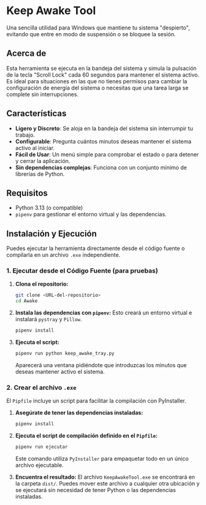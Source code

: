 # Keep Awake Tool

Una sencilla utilidad para Windows que mantiene tu sistema "despierto", evitando que entre en modo de suspensión o se bloquee la sesión.

## Acerca de

Esta herramienta se ejecuta en la bandeja del sistema y simula la pulsación de la tecla "Scroll Lock" cada 60 segundos para mantener el sistema activo. Es ideal para situaciones en las que no tienes permisos para cambiar la configuración de energía del sistema o necesitas que una tarea larga se complete sin interrupciones.

## Características

- **Ligero y Discreto**: Se aloja en la bandeja del sistema sin interrumpir tu trabajo.
- **Configurable**: Pregunta cuántos minutos deseas mantener el sistema activo al iniciar.
- **Fácil de Usar**: Un menú simple para comprobar el estado o para detener y cerrar la aplicación.
- **Sin dependencias complejas**: Funciona con un conjunto mínimo de librerías de Python.

## Requisitos

- Python 3.13 (o compatible)
- `pipenv` para gestionar el entorno virtual y las dependencias.

## Instalación y Ejecución

Puedes ejecutar la herramienta directamente desde el código fuente o compilarla en un archivo `.exe` independiente.

### 1. Ejecutar desde el Código Fuente (para pruebas)

1.  **Clona el repositorio:**
    ```sh
    git clone <URL-del-repositorio>
    cd Awake
    ```

2.  **Instala las dependencias con `pipenv`:**
    Esto creará un entorno virtual e instalará `pystray` y `Pillow`.
    ```sh
    pipenv install
    ```

3.  **Ejecuta el script:**
    ```sh
    pipenv run python keep_awake_tray.py
    ```
    Aparecerá una ventana pidiéndote que introduzcas los minutos que deseas mantener activo el sistema.

### 2. Crear el archivo `.exe`

El `Pipfile` incluye un script para facilitar la compilación con PyInstaller.

1.  **Asegúrate de tener las dependencias instaladas:**
    ```sh
    pipenv install
    ```

2.  **Ejecuta el script de compilación definido en el `Pipfile`:**
    ```sh
    pipenv run ejecutar
    ```
    Este comando utiliza `PyInstaller` para empaquetar todo en un único archivo ejecutable.

3.  **Encuentra el resultado:**
    El archivo `KeepAwakeTool.exe` se encontrará en la carpeta `dist/`. Puedes mover este archivo a cualquier otra ubicación y se ejecutará sin necesidad de tener Python o las dependencias instaladas.


